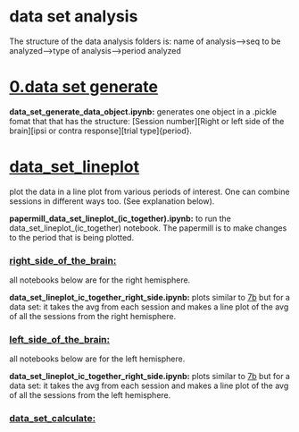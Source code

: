 
# data set analysis  

The structure of the data analysis folders is: 
name of analysis-->seq to be analyzed-->type of analysis-->period analyzed



# [0.data set generate](https://github.com/gilmandelbaum/analysis-pipeline-for-photometry_ex/tree/master/Nb_data_set/0.data_set_generate)

**data_set_generate_data_object.ipynb:**
generates one object in a .pickle fomat that that has the structure:
[Session number][Right or left side of the brain][ipsi or contra response][trial type]{period}.


# [data_set_lineplot](https://github.com/gilmandelbaum/analysis-pipeline-for-photometry_ex/tree/master/Nb_data_set/data_set_lineplot)

plot the data in a line plot from various periods of interest. One can combine sessions in different ways too. (See explanation below).

**papermill_data_set_lineplot_(ic_together).ipynb:**
to run the data_set_lineplot_(ic_together) notebook. The papermill is to make changes to the period that is being plotted.

### [right_side_of_the_brain:]()

all notebooks below are for the right hemisphere. 

**data_set_lineplot_ic_together_right_side.ipynb:**
plots similar to 
[7b](https://github.com/gilmandelbaum/analysis-pipeline-for-photometry_ex/blob/master/Nb_7x_plots/Notebook_7_b.ipynb) 
but for a data set: it takes the avg from each session and makes a line plot of the avg of all the sessions from the right hemisphere. 

### [left_side_of_the_brain:]()

all notebooks below are for the left hemisphere. 

**data_set_lineplot_ic_together_right_side.ipynb:**
plots similar to 
[7b](https://github.com/gilmandelbaum/analysis-pipeline-for-photometry_ex/blob/master/Nb_7x_plots/Notebook_7_b.ipynb) 
but for a data set: it takes the avg from each session and makes a line plot of the avg of all the sessions from the left hemisphere. 


### [data_set_calculate:](https://github.com/gilmandelbaum/analysis-pipeline-for-photometry_ex/tree/master/Nb_data_set/data_set_calculations)

